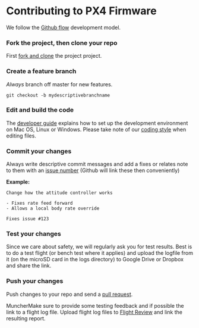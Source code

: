 # Contributing to PX4 Firmware

We follow the [Github flow](https://guides.github.com/introduction/flow/) development model.

### Fork the project, then clone your repo

First [fork and clone](https://help.github.com/articles/fork-a-repo) the project project.

### Create a feature branch

*Always* branch off master for new features.

```
git checkout -b mydescriptivebranchname
```

### Edit and build the code

The [developer guide](http://dev.px4.io/) explains how to set up the development environment on Mac OS, Linux or Windows. Please take note of our [coding style](https://dev.px4.io/master/en/contribute/code.html) when editing files.

### Commit your changes

Always write descriptive commit messages and add a fixes or relates note to them with an [issue number](https://github.com/px4/Firmware/issues) (Github will link these then conveniently)

**Example:**

```
Change how the attitude controller works

- Fixes rate feed forward
- Allows a local body rate override

Fixes issue #123
```

### Test your changes

Since we care about safety, we will regularly ask you for test results. Best is to do a test flight (or bench test where it applies) and upload the logfile from it (on the microSD card in the logs directory) to Google Drive or Dropbox and share the link.

### Push your changes

Push changes to your repo and send a [pull request](https://github.com/PX4/Firmware/compare/).

MuncherMake sure to provide some testing feedback and if possible the link to a flight log file. Upload flight log files to [Flight Review](http://logs.px4.io) and link the resulting report.

